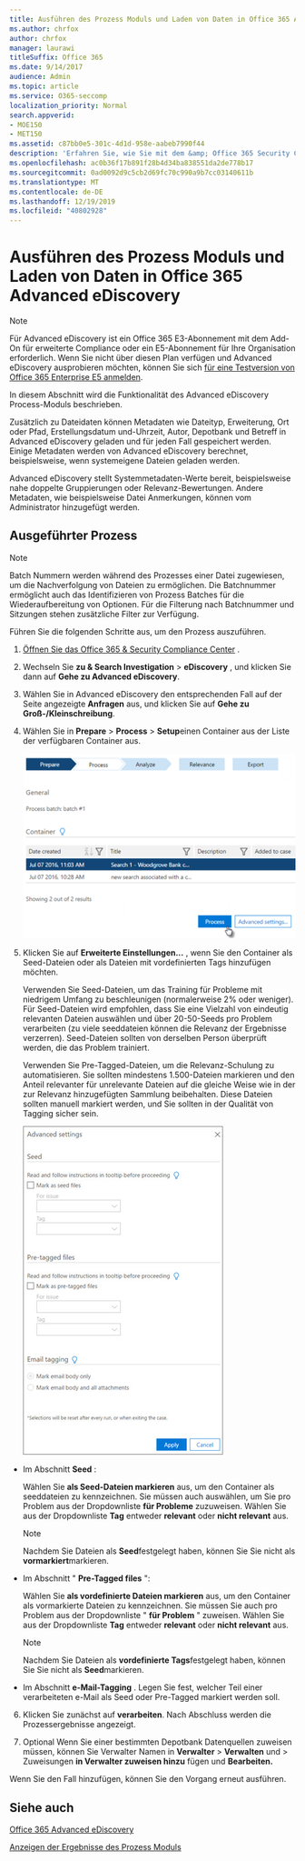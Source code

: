 ```yaml
---
title: Ausführen des Prozess Moduls und Laden von Daten in Office 365 Advanced eDiscovery
ms.author: chrfox
author: chrfox
manager: laurawi
titleSuffix: Office 365
ms.date: 9/14/2017
audience: Admin
ms.topic: article
ms.service: O365-seccomp
localization_priority: Normal
search.appverid:
- MOE150
- MET150
ms.assetid: c87bb0e5-301c-4d1d-958e-aabeb7990f44
description: 'Erfahren Sie, wie Sie mit dem &amp; Office 365 Security Compliance Center auf Office 365 Advanced eDiscovery zugreifen und das Prozessmodul für einen Fall ausführen.  '
ms.openlocfilehash: ac0b36f17b891f28b4d34ba838551da2de778b17
ms.sourcegitcommit: 0ad0092d9c5cb2d69fc70c990a9b7cc03140611b
ms.translationtype: MT
ms.contentlocale: de-DE
ms.lasthandoff: 12/19/2019
ms.locfileid: "40802928"
---
```

# <a name="run-the-process-module-and-load-data-in-office-365-advanced-ediscovery"></a>Ausführen des Prozess Moduls und Laden von Daten in Office 365 Advanced eDiscovery

> [!NOTE]
> Für Advanced eDiscovery ist ein Office 365 E3-Abonnement mit dem Add-On für erweiterte Compliance oder ein E5-Abonnement für Ihre Organisation erforderlich. Wenn Sie nicht über diesen Plan verfügen und Advanced eDiscovery ausprobieren möchten, können Sie sich [für eine Testversion von Office 365 Enterprise E5 anmelden](https://go.microsoft.com/fwlink/p/?LinkID=698279). 
  
In diesem Abschnitt wird die Funktionalität des Advanced eDiscovery Process-Moduls beschrieben. 
  
Zusätzlich zu Dateidaten können Metadaten wie Dateityp, Erweiterung, Ort oder Pfad, Erstellungsdatum und-Uhrzeit, Autor, Depotbank und Betreff in Advanced eDiscovery geladen und für jeden Fall gespeichert werden. Einige Metadaten werden von Advanced eDiscovery berechnet, beispielsweise, wenn systemeigene Dateien geladen werden. 
  
Advanced eDiscovery stellt Systemmetadaten-Werte bereit, beispielsweise nahe doppelte Gruppierungen oder Relevanz-Bewertungen. Andere Metadaten, wie beispielsweise Datei Anmerkungen, können vom Administrator hinzugefügt werden. 
  
## <a name="running-process"></a>Ausgeführter Prozess

> [!NOTE]
> Batch Nummern werden während des Prozesses einer Datei zugewiesen, um die Nachverfolgung von Dateien zu ermöglichen. Die Batchnummer ermöglicht auch das Identifizieren von Prozess Batches für die Wiederaufbereitung von Optionen. Für die Filterung nach Batchnummer und Sitzungen stehen zusätzliche Filter zur Verfügung. 
  
Führen Sie die folgenden Schritte aus, um den Prozess auszuführen.
  
1. [Öffnen Sie das Office 365 &amp; Security Compliance Center](go-to-the-securitycompliance-center.md) . 
    
2. Wechseln Sie **zu &amp; Search Investigation** \> **eDiscovery** , und klicken Sie dann auf **Gehe zu Advanced eDiscovery**.
    
3. Wählen Sie in Advanced eDiscovery den entsprechenden Fall auf der Seite angezeigte **Anfragen** aus, und klicken Sie auf **Gehe zu Groß-/Kleinschreibung**.
    
4. Wählen Sie in **Prepare** \> **Process** \> **Setup**einen Container aus der Liste der verfügbaren Container aus.
    
    ![Klicken Sie auf Prozess, um dem Fall die Suchergebnisse hinzuzufügen.](media/50bdc55c-d378-4881-b302-31ef785fa359.png)
  
5. Klicken Sie auf **Erweiterte Einstellungen...** , wenn Sie den Container als Seed-Dateien oder als Dateien mit vordefinierten Tags hinzufügen möchten. 
    
    Verwenden Sie Seed-Dateien, um das Training für Probleme mit niedrigem Umfang zu beschleunigen (normalerweise 2% oder weniger). Für Seed-Dateien wird empfohlen, dass Sie eine Vielzahl von eindeutig relevanten Dateien auswählen und über 20-50-Seeds pro Problem verarbeiten (zu viele seeddateien können die Relevanz der Ergebnisse verzerren). Seed-Dateien sollten von derselben Person überprüft werden, die das Problem trainiert.
    
    Verwenden Sie Pre-Tagged-Dateien, um die Relevanz-Schulung zu automatisieren. Sie sollten mindestens 1.500-Dateien markieren und den Anteil relevanter für unrelevante Dateien auf die gleiche Weise wie in der zur Relevanz hinzugefügten Sammlung beibehalten. Diese Dateien sollten manuell markiert werden, und Sie sollten in der Qualität von Tagging sicher sein.
    
    ![Screenshot der Seite "Erweiterte Einstellungen" für die Verarbeitung von Batchdateien](media/3c25cb78-4484-41e5-bd34-3753c7ab6cf2.jpg)
  
  - Im Abschnitt **Seed** : 
    
    Wählen Sie **als Seed-Dateien markieren** aus, um den Container als seeddateien zu kennzeichnen. Sie müssen auch auswählen, um Sie pro Problem aus der Dropdownliste **für Probleme** zuzuweisen. Wählen Sie aus der Dropdownliste **Tag** entweder **relevant** oder **nicht relevant** aus. 
    
    > [!NOTE]
    > Nachdem Sie Dateien als **Seed**festgelegt haben, können Sie Sie nicht als **vormarkiert**markieren. 
  
  - Im Abschnitt " **Pre-Tagged files** ": 
    
    Wählen Sie **als vordefinierte Dateien markieren** aus, um den Container als vormarkierte Dateien zu kennzeichnen. Sie müssen Sie auch pro Problem aus der Dropdownliste " **für Problem** " zuweisen. Wählen Sie aus der Dropdownliste **Tag** entweder **relevant** oder **nicht relevant** aus. 
    
    > [!NOTE]
    > Nachdem Sie Dateien als **vordefinierte Tags**festgelegt haben, können Sie Sie nicht als **Seed**markieren. 
  
  - Im Abschnitt **e-Mail-Tagging** . Legen Sie fest, welcher Teil einer verarbeiteten e-Mail als Seed oder Pre-Tagged markiert werden soll. 
    
6. Klicken Sie zunächst auf **verarbeiten**. Nach Abschluss werden die Prozessergebnisse angezeigt.
    
7. Optional Wenn Sie einer bestimmten Depotbank Datenquellen zuweisen müssen, können Sie Verwalter Namen in **Verwalter** \> **Verwalten** und \> Zuweisungen **in Verwalter zuweisen hinzu** fügen und **Bearbeiten.** 
    
Wenn Sie den Fall hinzufügen, können Sie den Vorgang erneut ausführen.
  
## <a name="see-also"></a>Siehe auch

[Office 365 Advanced eDiscovery](office-365-advanced-ediscovery.md)
  
[Anzeigen der Ergebnisse des Prozess Moduls](view-process-module-results-in-advanced-ediscovery.md)

